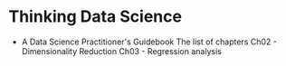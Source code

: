 # Thinking Data Science 
  - A Data Science Practitioner's Guidebook
The list of chapters
Ch02 - Dimensionality Reduction
Ch03 - Regression analysis
